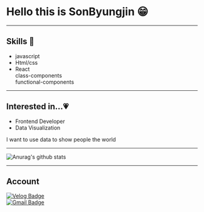 # Hello this is SonByungjin 😁
___
## Skills 📝
- javascript
- Html/css
- React<br/>
  class-components<br/>
  functional-components
___
## Interested in...💗
- Frontend Developer
- Data Visualization

I want to use data to show people the world
___
![Anurag's github stats](https://github-readme-stats.vercel.app/api?username=SonByungjin&show_icons=true&theme=cobalt)
___
## Account
[![Velog Badge](http://img.shields.io/badge/-Velog-green?style=flat-square&link=https://velog.io/@sgyos000)](https://velog.io/@sgyos000)
<br>
[![Gmail Badge](https://img.shields.io/badge/Gmail-d14836?style=flat-square&logo=Gmail&logoColor=white&link=mailto:sgyos000@gmail.com)](mailto:sgyos000@gmail.com)

